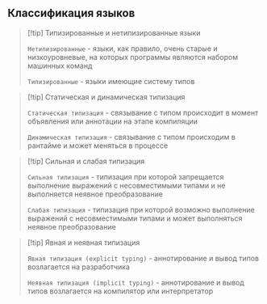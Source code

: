 
## Классификация языков

>[!tip] Типизированные и нетипизированные языки
>
>`Нетипизированные` - языки, как правило, очень старые и низкоуровневые, на которых программы являются набором машинных команд
>
>`Типизированные` - языки имеющие систему типов

>[!tip] Статическая и динамическая типизация
>
>`Статическая типизация` - связывание с типом происходит в момент объявления или аннотации на этапе компиляции
>
>`Динамическая типизация` - связывание с типом происходим в рантайме и может меняться в процессе

>[!tip] Сильная и слабая типизация
>
>`Сильная типизация` - типизация при которой запрещается выполнение выражений с несовместимыми типами и не выполняется неявное преобразование
>
>`Слабая типизация` - типизация при которой возможно выполнение выражений с несовместимыми типами и может выполняться неявное преобразование

>[!tip] Явная и неявная типизация
>
>`Явная типизация (explicit typing)` - аннотирование и вывод типов возлагается на разработчика
>
>`Неявная типизация (implicit typing)` - аннотирование и вывод типов возлагается на компилятор или интерпретатор



